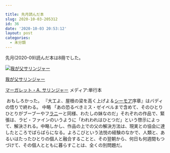 ```yaml
---

title: 先月読んだ本
slug: 2020-10-03-205312
id: 36
date: '2020-10-03 20:53:12'
layout: post
categories:
  - 未分類
---
```


先月(2020-09)読んだ本は8冊でした。



[![我が父サリンジャー](https://m.media-amazon.com/images/I/41JAX769Y1L._SL300_.jpg "我が父サリンジャー")](https://www.amazon.co.jp/exec/obidos/ASIN/4105430017/peipeipe-22/)



[我が父サリンジャー](https://www.amazon.co.jp/exec/obidos/ASIN/4105430017/peipeipe-22/)

[マーガレット・A. サリンジャー](http://d.hatena.ne.jp/keyword/%A5%DE%A1%BC%A5%AC%A5%EC%A5%C3%A5%C8%A1%A6A.%20%A5%B5%A5%EA%A5%F3%A5%B8%A5%E3%A1%BC)
メディア:単行本

 おもしろかった。
『大工よ、屋根の梁を高く上げよ＆[シーモア](http://d.hatena.ne.jp/keyword/%A5%B7%A1%BC%A5%E2%A5%A2)序章』はバディの悟りで終わる。
中略
「あの恐るべきミス・ゼイベルまで含めて、そのひとりひとりがブーブーやフ[ラニ](http://d.hatena.ne.jp/keyword/%A5%E9%A5%CB)ーと同様、わたしの妹なのだ」それぞれの作品で、緊張は、ラビ・ファインのいうように「われわれはひとつだ」という啓示によって、解決される。中略しかし、作品の上での父の解決方法は、現実との協会に達したところでばらばらになる。よろこびという法悦の経験のなかで、人類と、あるいはたったひとりの個人と融合することと、その翌朝から、何日も何週間もつづけて、その個人とともに暮らすことは、全くの別問題だ。